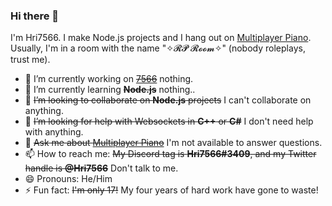 ### Hi there 👋

I'm Hri7566. I make Node.js projects and I hang out on [Multiplayer Piano](https://www.multiplayerpiano.com). Usually, I'm in a room with the name "✧𝓡𝓟 𝓡𝓸𝓸𝓶✧" (nobody roleplays, trust me).

- 🔭 I’m currently working on ~~[7566](https://github.com/Hri7566/bot-server)~~ nothing.
- 🌱 I’m currently learning ~~**Node.js**~~ nothing..
- 👯 ~~I’m looking to collaborate on **Node.js** projects~~ I can't collaborate on anything.
- 🤔 ~~I’m looking for help with Websockets in **C++** or **C#**~~ I don't need help with anything.
- 💬 ~~Ask me about [Multiplayer Piano](https://www.multiplayerpiano.com)~~ I'm not available to answer questions.
- 📫 How to reach me: ~~My Discord tag is **Hri7566#3409**, and my Twitter handle is **@Hri7566**~~ Don't talk to me.
- 😄 Pronouns: He/Him
- ⚡ Fun fact: ~~I'm only 17!~~ My four years of hard work have gone to waste!

<!--
**Hri7566/Hri7566** is a ✨ _special_ ✨ repository because its `README.md` (this file) appears on your GitHub profile.

Here are some ideas to get you started:

- 🔭 I’m currently working on ...
- 🌱 I’m currently learning ...
- 👯 I’m looking to collaborate on ...
- 🤔 I’m looking for help with ...
- 💬 Ask me about ...
- 📫 How to reach me: ...
- 😄 Pronouns: ...
- ⚡ Fun fact: ...
-->
